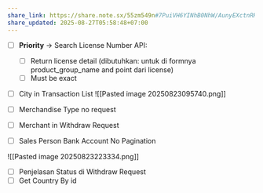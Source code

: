 ```yaml
---
share_link: https://share.note.sx/55zm549n#7PuiVH6YINhB0NhW/AunyEXctnRK8Mw89CS3nVQyfp0
share_updated: 2025-08-27T05:58:48+07:00
---
```

- [ ] **Priority** → Search License Number API:
	- [ ] Return license detail (dibutuhkan: untuk di formnya product_group_name and point dari license)
	- [ ] Must be exact

- [ ] City in Transaction List
![[Pasted image 20250823095740.png]]

- [ ] Merchandise Type no request
- [ ] Merchant in Withdraw Request
- [ ] Sales Person Bank Account No Pagination

![[Pasted image 20250823223334.png]]
- [ ] Penjelasan Status di Withdraw Request
- [ ] Get Country By id